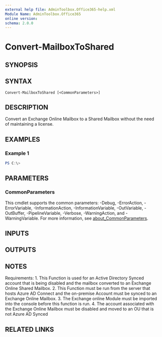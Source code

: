 ```yaml
---
external help file: AdminToolbox.Office365-help.xml
Module Name: AdminToolbox.Office365
online version:
schema: 2.0.0
---
```


# Convert-MailboxToShared

## SYNOPSIS

## SYNTAX

```
Convert-MailboxToShared [<CommonParameters>]
```

## DESCRIPTION
Convert an Exchange Online Mailbox to a Shared Mailbox without the need of maintaining a license.

## EXAMPLES

### Example 1
```powershell
PS C:\> 
```



## PARAMETERS

### CommonParameters
This cmdlet supports the common parameters: -Debug, -ErrorAction, -ErrorVariable, -InformationAction, -InformationVariable, -OutVariable, -OutBuffer, -PipelineVariable, -Verbose, -WarningAction, and -WarningVariable. For more information, see [about_CommonParameters](http://go.microsoft.com/fwlink/?LinkID=113216).

## INPUTS

## OUTPUTS

## NOTES
Requirements:
    1.
This Function is used for an Active Directory Synced account that is being disabled and the mailbox converted to an Exchange Online Shared Mailbox.
    2.
This Function must be run from the server that hosts Azure AD Connect and the on-premise Account must be synced to an Exchange Online Mailbox.
    3.
The Exchange online Module must be imported into the console before this function is run.
    4.
The account associated with the Exchange Online Mailbox must be disabled and moved to an OU that is not Azure AD Synced

## RELATED LINKS
